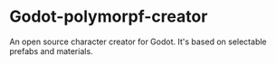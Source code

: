 # Godot-polymorpf-creator
An open source character creator for Godot. It's based on selectable prefabs and materials.
